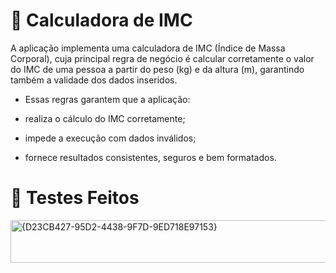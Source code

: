# 🧩 Calculadora de IMC

A aplicação implementa uma calculadora de IMC (Índice de Massa Corporal), cuja principal regra de negócio é calcular corretamente o valor do IMC de uma pessoa a partir do peso (kg) e da altura (m), garantindo também a validade dos dados inseridos.

- Essas regras garantem que a aplicação:

- realiza o cálculo do IMC corretamente;

- impede a execução com dados inválidos;

- fornece resultados consistentes, seguros e bem formatados.

# 🧩 Testes Feitos
<img width="799" height="68" alt="{D23CB427-95D2-4438-9F7D-9ED718E97153}" src="https://github.com/user-attachments/assets/113e4192-e503-401c-9db9-aee37a2546de" />

